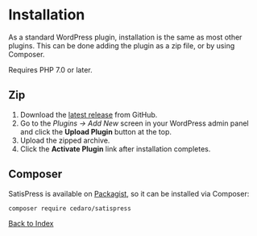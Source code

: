 # Installation

As a standard WordPress plugin, installation is the same as most other plugins. This can be done adding the plugin as a zip file, or by using Composer.

Requires PHP 7.0 or later.

## Zip

1. Download the [latest release](https://github.com/cedaro/satispress/releases/latest) from GitHub.
2. Go to the _Plugins &rarr; Add New_ screen in your WordPress admin panel and click the __Upload Plugin__ button at the top.
3. Upload the zipped archive.
4. Click the __Activate Plugin__ link after installation completes.

## Composer

SatisPress is available on [Packagist](https://packagist.org/packages/cedaro/satispress), so it can be installed via Composer:

```bash
composer require cedaro/satispress
``` 

[Back to Index](index.md)
